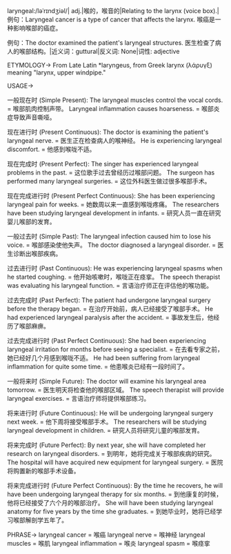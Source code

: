 laryngeal:/ləˈrɪndʒiəl/| adj.|喉的，喉音的|Relating to the larynx (voice box).|例句：Laryngeal cancer is a type of cancer that affects the larynx. 喉癌是一种影响喉部的癌症。

例句：The doctor examined the patient's laryngeal structures. 医生检查了病人的喉部结构。|近义词：guttural|反义词: None|词性: adjective


ETYMOLOGY->
From Late Latin *laryngeus, from Greek larynx (λάρυγξ) meaning "larynx, upper windpipe."


USAGE->

一般现在时 (Simple Present):
The laryngeal muscles control the vocal cords. = 喉部肌肉控制声带。
Laryngeal inflammation causes hoarseness. = 喉部炎症导致声音嘶哑。

现在进行时 (Present Continuous):
The doctor is examining the patient's laryngeal nerve. = 医生正在检查病人的喉神经。
He is experiencing laryngeal discomfort. = 他感到喉咙不适。

现在完成时 (Present Perfect):
The singer has experienced laryngeal problems in the past. = 这位歌手过去曾经历过喉部问题。
The surgeon has performed many laryngeal surgeries. =  这位外科医生做过很多喉部手术。

现在完成进行时 (Present Perfect Continuous):
She has been experiencing laryngeal pain for weeks. = 她数周以来一直感到喉咙疼痛。
The researchers have been studying laryngeal development in infants. = 研究人员一直在研究婴儿喉部的发育。


一般过去时 (Simple Past):
The laryngeal infection caused him to lose his voice. = 喉部感染使他失声。
The doctor diagnosed a laryngeal disorder. = 医生诊断出喉部疾病。

过去进行时 (Past Continuous):
He was experiencing laryngeal spasms when he started coughing. = 他开始咳嗽时，喉咙正在痉挛。
The speech therapist was evaluating his laryngeal function. = 言语治疗师正在评估他的喉功能。

过去完成时 (Past Perfect):
The patient had undergone laryngeal surgery before the therapy began. = 在治疗开始前，病人已经接受了喉部手术。
He had experienced laryngeal paralysis after the accident. = 事故发生后，他经历了喉部麻痹。

过去完成进行时 (Past Perfect Continuous):
She had been experiencing laryngeal irritation for months before seeing a specialist. = 在去看专家之前，她已经好几个月感到喉咙不适。
He had been suffering from laryngeal inflammation for quite some time. = 他患喉炎已经有一段时间了。

一般将来时 (Simple Future):
The doctor will examine his laryngeal area tomorrow. = 医生明天将检查他的喉部区域。
The speech therapist will provide laryngeal exercises. = 言语治疗师将提供喉部练习。

将来进行时 (Future Continuous):
He will be undergoing laryngeal surgery next week. = 他下周将接受喉部手术。
The researchers will be studying laryngeal development in children. = 研究人员将研究儿童的喉部发育。

将来完成时 (Future Perfect):
By next year, she will have completed her research on laryngeal disorders. = 到明年，她将完成关于喉部疾病的研究。
The hospital will have acquired new equipment for laryngeal surgery. = 医院将购置新的喉部手术设备。

将来完成进行时 (Future Perfect Continuous):
By the time he recovers, he will have been undergoing laryngeal therapy for six months. = 到他康复的时候，他将已经接受了六个月的喉部治疗。
She will have been studying laryngeal anatomy for five years by the time she graduates. = 到她毕业时，她将已经学习喉部解剖学五年了。



PHRASE->
laryngeal cancer = 喉癌
laryngeal nerve = 喉神经
laryngeal muscles = 喉肌
laryngeal inflammation = 喉炎
laryngeal spasm = 喉痉挛
